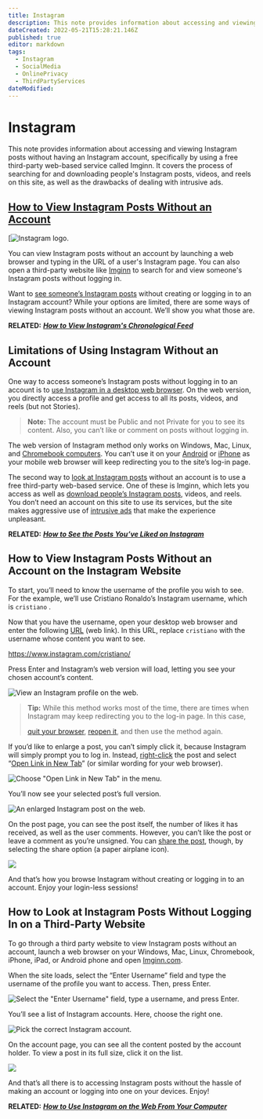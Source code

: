 ```yaml
---
title: Instagram
description: This note provides information about accessing and viewing Instagram posts without having an Instagram account, specifically by using a free third-party web-based service called Imginn. It covers the process of searching for and downloading people's Instagram posts, videos, and reels on this site, as well as the drawbacks of dealing with intrusive ads.
dateCreated: 2022-05-21T15:28:21.146Z
published: true
editor: markdown
tags:
  - Instagram
  - SocialMedia
  - OnlinePrivacy
  - ThirdPartyServices
dateModified:
---
```

# Instagram
This note provides information about accessing and viewing Instagram posts without having an Instagram account, specifically by using a free third-party web-based service called Imginn. It covers the process of searching for and downloading people's Instagram posts, videos, and reels on this site, as well as the drawbacks of dealing with intrusive ads.
## [How to View Instagram Posts Without an Account](https://www.howtogeek.com/847968/how-to-view-instagram-posts-without-an-account/ "See on original website")

[![Instagram logo.](https://www.howtogeek.com/wp-content/uploads/2021/11/Instagram-logo.png?width=1198&trim=1,1&bg-color=000&pad=1,1)

You can view Instagram posts without an account by launching a web browser and typing in the URL of a user's Instagram page. You can also open a third-party website like [Imginn](https://imginn.com/) to search for and view someone's Instagram posts without logging in.

Want to [see someone’s Instagram posts](https://www.howtogeek.com/845160/how-to-view-instagrams-chronological-feed/) without creating or logging in to an Instagram account? While your options are limited, there are some ways of viewing Instagram posts without an account. We’ll show you what those are.

**RELATED:** [**_How to View Instagram's Chronological Feed_**](https://www.howtogeek.com/845160/how-to-view-instagrams-chronological-feed/)

## Limitations of Using Instagram Without an Account

One way to access someone’s Instagram posts without logging in to an account is to [use Instagram in a desktop web browser](https://www.howtogeek.com/668101/how-to-use-instagram-on-the-web-from-your-computer/). On the web version, you directly access a profile and get access to all its posts, videos, and reels (but not Stories).

> **Note:** The account must be Public and not Private for you to see its content. Also, you can’t like or comment on posts without logging in.

The web version of Instagram method only works on Windows, Mac, Linux, and [Chromebook computers](https://www.howtogeek.com/746692/best-chromebook/). You can’t use it on your [Android](https://www.howtogeek.com/734936/best-android-phones/) or [iPhone](https://www.howtogeek.com/735092/best-iphones/) as your mobile web browser will keep redirecting you to the site’s log-in page.

The second way to [look at Instagram posts](https://www.howtogeek.com/303047/how-to-see-the-posts-you%E2%80%99ve-liked-on-instagram/) without an account is to use a free third-party web-based service. One of these is Imginn, which lets you access as well as [download people’s Instagram posts](https://www.howtogeek.com/fyi/how-to-download-all-your-instagram-photos/), videos, and reels. You don’t need an account on this site to use its services, but the site makes aggressive use of [intrusive ads](https://www.howtogeek.com/269331/how-to-disable-all-of-windows-10s-built-in-advertising/) that make the experience unpleasant.

**RELATED:** [**_How to See the Posts You’ve Liked on Instagram_**](https://www.howtogeek.com/303047/how-to-see-the-posts-you%E2%80%99ve-liked-on-instagram/)

## How to View Instagram Posts Without an Account on the Instagram Website

To start, you’ll need to know the username of the profile you wish to see. For the example, we’ll use Cristiano Ronaldo’s Instagram username, which is `cristiano` .

Now that you have the username, open your desktop web browser and enter the following [URL](https://www.howtogeek.com/356563/what-is-a-url-uniform-resource-locator/) (web link). In this URL, replace `cristiano` with the username whose content you want to see.

https://www.instagram.com/cristiano/

Press Enter and Instagram’s web version will load, letting you see your chosen account’s content.

![View an Instagram profile on the web.](https://www.howtogeek.com/wp-content/uploads/2022/11/1-instagram-web-posts.png?trim=1,1&bg-color=000&pad=1,1)

> **Tip:** While this method works most of the time, there are times when Instagram may keep redirecting you to the log-in page. In this case,
> 
> [quit your browser](https://www.howtogeek.com/701468/how-to-close-all-google-chrome-windows-at-once/), [reopen it](https://www.howtogeek.com/695203/how-to-launch-chrome-with-a-keyboard-shortcut-in-windows-10/), and then use the method again.

If you’d like to enlarge a post, you can’t simply click it, because Instagram will simply prompt you to log in. Instead, [right-click](https://www.howtogeek.com/747755/how-to-right-click/) the post and select “[Open Link in New Tab](https://www.howtogeek.com/785821/3-ways-to-open-a-link-in-a-new-tab/)” (or similar wording for your web browser).

![Choose "Open Link in New Tab" in the menu.](https://www.howtogeek.com/wp-content/uploads/2022/11/2-instagram-web-open-post.png?trim=1,1&bg-color=000&pad=1,1)

You’ll now see your selected post’s full version.

![An enlarged Instagram post on the web.](https://www.howtogeek.com/wp-content/uploads/2022/11/3-instagram-web-post-page.png?trim=1,1&bg-color=000&pad=1,1)

On the post page, you can see the post itself, the number of likes it has received, as well as the user comments. However, you can’t like the post or leave a comment as you’re unsigned. You can [share the post](https://www.howtogeek.com/711009/how-to-automatically-share-your-instagram-stories-and-posts-on-facebook/), though, by selecting the share option (a paper airplane icon).

![](https://www.howtogeek.com/wp-content/uploads/2022/11/4-instagram-web-share-post.png?trim=1,1&bg-color=000&pad=1,1)

And that’s how you browse Instagram without creating or logging in to an account. Enjoy your login-less sessions!

## How to Look at Instagram Posts Without Logging In on a Third-Party Website

To go through a third party website to view Instagram posts without an account, launch a web browser on your Windows, Mac, Linux, Chromebook, iPhone, iPad, or Android phone and open [Imginn.com](https://imginn.com/).

When the site loads, select the “Enter Username” field and type the username of the profile you want to access. Then, press Enter.

![Select the "Enter Username" field, type a username, and press Enter.](https://www.howtogeek.com/wp-content/uploads/2022/11/5-imginn-find-instagram-user.png?trim=1,1&bg-color=000&pad=1,1)

You’ll see a list of Instagram accounts. Here, choose the right one.

![Pick the correct Instagram account.](https://www.howtogeek.com/wp-content/uploads/2022/11/6-imginn-select-instagram-user.png?trim=1,1&bg-color=000&pad=1,1)

On the account page, you can see all the content posted by the account holder. To view a post in its full size, click it on the list.

![](https://www.howtogeek.com/wp-content/uploads/2022/11/7-imginn-instagram-posts.png?trim=1,1&bg-color=000&pad=1,1)

And that’s all there is to accessing Instagram posts without the hassle of making an account or logging into one on your devices. Enjoy!

**RELATED:** [**_How to Use Instagram on the Web From Your Computer_**](https://www.howtogeek.com/668101/how-to-use-instagram-on-the-web-from-your-computer/)